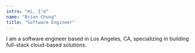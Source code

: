 ```yaml
---
intro: "Hi, I’m"
name: "Brian Chung"
title: "Software Engineer"
---
```


I am a software engineer based in Los Angeles, CA, specializing in building full-stack cloud-based solutions.
